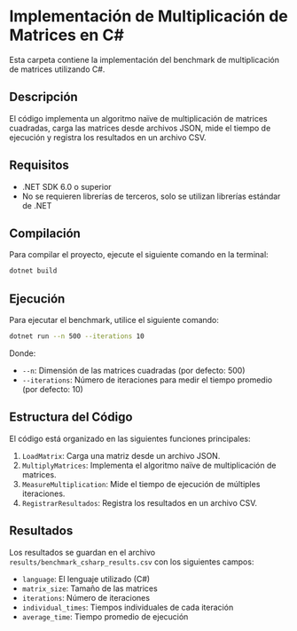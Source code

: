 # Implementación de Multiplicación de Matrices en C#

Esta carpeta contiene la implementación del benchmark de multiplicación de matrices utilizando C#.

## Descripción

El código implementa un algoritmo naïve de multiplicación de matrices cuadradas, carga las matrices desde archivos JSON, mide el tiempo de ejecución y registra los resultados en un archivo CSV.

## Requisitos

- .NET SDK 6.0 o superior
- No se requieren librerías de terceros, solo se utilizan librerías estándar de .NET

## Compilación

Para compilar el proyecto, ejecute el siguiente comando en la terminal:

```bash
dotnet build
```

## Ejecución

Para ejecutar el benchmark, utilice el siguiente comando:

```bash
dotnet run --n 500 --iterations 10
```

Donde:
- `--n`: Dimensión de las matrices cuadradas (por defecto: 500)
- `--iterations`: Número de iteraciones para medir el tiempo promedio (por defecto: 10)

## Estructura del Código

El código está organizado en las siguientes funciones principales:

1. `LoadMatrix`: Carga una matriz desde un archivo JSON.
2. `MultiplyMatrices`: Implementa el algoritmo naïve de multiplicación de matrices.
3. `MeasureMultiplication`: Mide el tiempo de ejecución de múltiples iteraciones.
4. `RegistrarResultados`: Registra los resultados en un archivo CSV.

## Resultados

Los resultados se guardan en el archivo `results/benchmark_csharp_results.csv` con los siguientes campos:
- `language`: El lenguaje utilizado (C#)
- `matrix_size`: Tamaño de las matrices
- `iterations`: Número de iteraciones
- `individual_times`: Tiempos individuales de cada iteración
- `average_time`: Tiempo promedio de ejecución
